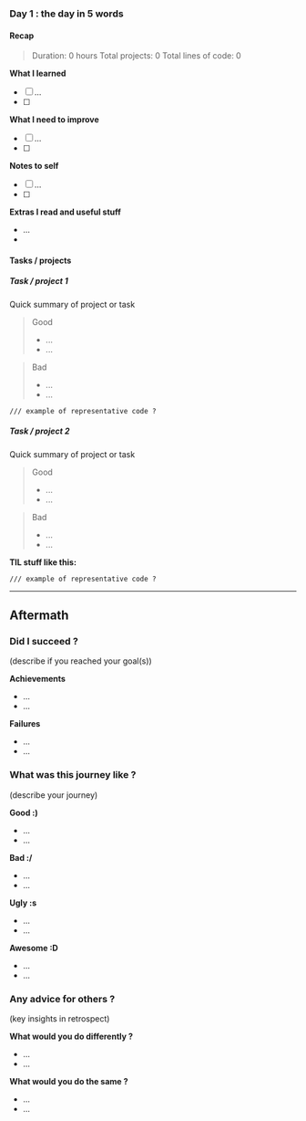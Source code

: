 ### Day 1 : the day in 5 words

#### Recap

> Duration: 0 hours
> Total projects: 0
> Total lines of code: 0

**What I learned**

- [ ] ...
- [ ]

**What I need to improve**

- [ ] ...
- [ ]

**Notes to self**

- [ ] ...
- [ ]

**Extras I read and useful stuff**

- ...
- 

#### Tasks / projects

##### Task / project 1

Quick summary of project or task

> Good
> - ...
> - ...

> Bad
> - ...
> - ...

```
/// example of representative code ?
```

##### Task / project 2

Quick summary of project or task

> Good
> - ...
> - ...

> Bad
> - ...
> - ...

**TIL stuff like this:**

```
/// example of representative code ?
```

---

## Aftermath

### Did I succeed ?

(describe if you reached your goal(s))

**Achievements** 
- ...
- ...

**Failures**
- ...
- ...



### What was this journey like ?

(describe your journey)

**Good :)**
- ...
- ...

**Bad :/**
- ...
- ...


**Ugly :s**
- ...
- ...

**Awesome :D**
- ...
- ...


### Any advice for others ?

(key insights in retrospect)

**What would you do differently ?**

- ...
- ...

**What would you do the same ?**

- ...
- ...


